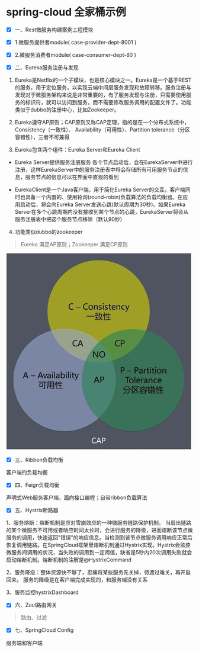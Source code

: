 # spring-cloud 全家桶示例

- [x] 一、Rest微服务构建案例工程模块

- [x] 1.微服务提供者module( case-provider-dept-8001 )

- [x] 2.微服务消费者module( case-consumer-dept-80 )

- [x] 二、Eureka服务注册与发现

1. Eureka是Netflix的一个子模块，也是核心模块之一。Eureka是一个基于REST的服务，用于定位服务，以实现云端中间层服务发现和故障转移。服务注册与发现对于微服务架构来说是非常重要的，有了服务发现与注册，只需要使用服务的标识符，就可以访问到服务，而不需要修改服务调用的配置文件了。功能类似于dubbo的注册中心，比如Zookeeper。

2. Eureka遵守AP原则；CAP原则又称CAP定理，指的是在一个分布式系统中，Consistency（一致性）、 Availability（可用性）、Partition tolerance（分区容错性），三者不可兼得

3. Eureka包含两个组件：Eureka Server和Eureka Client

- Eureka Server提供服务注册服务
各个节点启动后，会在EurekaServer中进行注册，这样EurekaServer中的服务注册表中将会存储所有可用服务节点的信息，服务节点的信息可以在界面中直观的看到

- EurekaClient是一个Java客户端，用于简化Eureka Server的交互，客户端同时也具备一个内置的、使用轮询(round-robin)负载算法的负载均衡器。在应用启动后，将会向Eureka Server发送心跳(默认周期为30秒)。如果Eureka Server在多个心跳周期内没有接收到某个节点的心跳，EurekaServer将会从服务注册表中把这个服务节点移除（默认90秒）

4. 功能类似dubbo的zookeeper

> Eureka 满足AP原则；Zookeeper 满足CP原则
>
![img](asserts/CAP.jpg)

- [x] 三、Ribbon负载均衡

客户端的负载均衡

- [x] 四、Feign负载均衡

声明式Web服务客户端，面向接口编程；自带ribbon负载算法

- [x] 五、Hystrix断路器

1、服务熔断：熔断机制是应对雪崩效应的一种微服务链路保护机制。
当扇出链路的某个微服务不可用或者响应时间太长时，会进行服务的降级，进而熔断该节点微服务的调用，快速返回"错误"的响应信息。当检测到该节点微服务调用响应正常后恢复调用链路。在SpringCloud框架里熔断机制通过Hystrix实现。Hystrix会监控微服务间调用的状况，当失败的调用到一定阈值，缺省是5秒内20次调用失败就会启动熔断机制。熔断机制的注解是@HystrixCommand

2、服务降级：整体资源快不够了，忍痛将某些服务先关掉，待渡过难关，再开启回来。
服务的降级是在客户端完成实现的，和服务端没有关系

3、服务监控hystrixDashboard

- [x] 六、Zuul路由网关

> 路由、过滤

- [x] 七、SpringCloud Config

服务端和客户端

